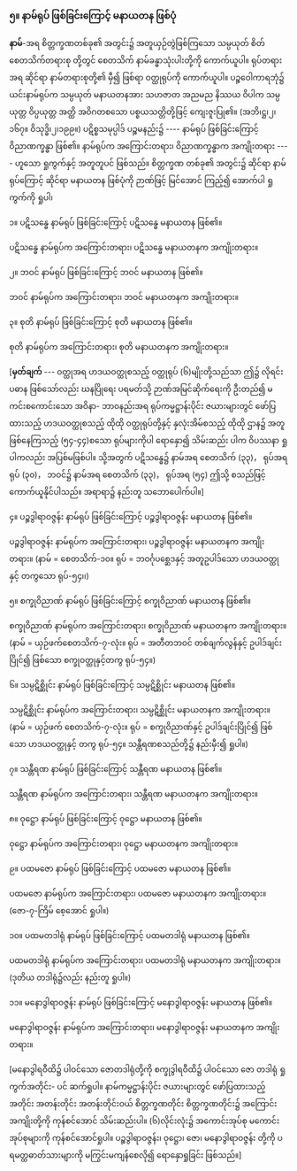 ### ၅။ နာမ်ရုပ် ဖြစ်ခြင်းကြောင့် မနာယတန ဖြစ်ပုံ

**နာမ်**-အရ စိတ္တက္ခဏတစ်ခု၏ အတွင်း၌ အတူယှဉ်တွဲဖြစ်ကြသော သမ္ပယုတ် စိတ်စေတသိက်တရားစု
တို့တွင် စေတသိက် နာမ်ခန္ဓာသုံးပါးတို့ကို ကောက်ယူပါ။ ရုပ်တရားအရ ဆိုင်ရာ နာမ်တရားစုတို့၏ မှီ၍ ဖြစ်ရာ
ဝတ္ထုရုပ်ကို ကောက်ယူပါ။ ပဉ္စဝေါကာရဘုံ၌ ယင်းနာမ်ရုပ်က သမ္ပယုတ် မနာယတနအား သဟဇာတ အညမည
နိဿယ ဝိပါက သမ္ပယုတ္တ ဝိပ္ပယုတ္တ အတ္ထိ အဝိဂတစသော ပစ္စယသတ္တိတို့ဖြင့် ကျေးဇူးပြု၏။ (အဘိ၊ဋ္ဌ၊၂၊၁၆၇။
ဝိသုဒ္ဓိ၊၂၊၁၉၉။) ပဋိစ္စသမုပ္ပါဒ် ပဉ္စမနည်း၌ ---- နာမ်ရုပ် ဖြစ်ခြင်းကြောင့် ဝိညာဏက္ခန္ဓာ ဖြစ်၏။ နာမ်ရုပ်က
အကြောင်းတရား၊ ဝိညာဏက္ခန္ဓာက အကျိုးတရား ---- ဟူသော ရှုကွက်နှင့် အတူတူပင် ဖြစ်သည်။ စိတ္တက္ခဏ
တစ်ခု၏ အတွင်း၌ ဆိုင်ရာ နာမ်ရုပ်ကြောင့် ဆိုင်ရာ မနာယတန ဖြစ်ပုံကို ဉာဏ်ဖြင့် မြင်အောင် ကြည့်၍
အောက်ပါ ရှုကွက်ကို ရှုပါ၊

၁။ ပဋိသန္ဓေ နာမ်ရုပ် ဖြစ်ခြင်းကြောင့် ပဋိသန္ဓေ မနာယတန ဖြစ်၏။

ပဋိသန္ဓေ နာမ်ရုပ်က အကြောင်းတရား၊ ပဋိသန္ဓေ မနာယတနက အကျိုးတရား။

၂။ ဘဝင် နာမ်ရုပ် ဖြစ်ခြင်းကြောင့် ဘဝင် မနာယတန ဖြစ်၏။

ဘဝင် နာမ်ရုပ်က အကြောင်းတရား၊ ဘဝင် မနာယတနက အကျိုးတရား။

၃။ စုတိ နာမ်ရုပ် ဖြစ်ခြင်းကြောင့် စုတိ မနာယတန ဖြစ်၏။

စုတိ နာမ်ရုပ်က အကြောင်းတရား၊ စုတိ မနာယတနက အကျိုးတရား။

[**မှတ်ချက်** --- ဝတ္ထုအရ ဟဒယဝတ္ထုစသည့် ဝတ္ထုရုပ် (၆)မျိုးတို့သည်သာ ဤ၌ လိုရင်းပဓာန
ဖြစ်သော်လည်း ဃနပြိုရေး ပရမတ်သို့ ဉာဏ်အမြင်ဆိုက်ရေးကို ဦးတည်၍ မကင်းစကောင်းသော အဝိနာ-
ဘာ၀နည်းအရ ရုပ်ကမ္မဋ္ဌာန်းပိုင်း ဇယားများတွင် ဖော်ပြထားသည့် ဟဒယဝတ္ထုစသည့် ထိုထို ဝတ္ထုရုပ်တို့နှင့်
နှလုံးအိမ်စသည့် ထိုထို ဌာန၌ အတူ ဖြစ်နေကြသည့် (၅၄-၄၄)စသော ရုပ်များကိုပါ ရောနှော၍ သိမ်းဆည်း
ပါက ဝိပဿနာ ရှုပါကလည်း အပြစ်မဖြစ်ပါ။ သို့အတွက် ပဋိသန္ဓေ၌ နာမ်အရ စေတသိက် (၃၃)， ရုပ်အရ
ရုပ် (၃၀)， ဘဝင်၌ နာမ်အရ စေတသိက် (၃၃)， ရုပ်အရ (၅၄) ဤသို့ စသည်ဖြင့် ကောက်ယူနိုင်ပါသည်။
အရာရာ၌ နည်းတူ သဘောပေါက်ပါ။]

၄။ ပဉ္စဒွါရာဝဇ္ဇန်း နာမ်ရုပ် ဖြစ်ခြင်းကြောင့် ပဉ္စဒွါရာဝဇ္ဇန်း မနာယတန ဖြစ်၏။

ပဉ္စဒွါရာဝဇ္ဇန်း နာမ်ရုပ်က အကြောင်းတရား၊ ပဉ္စဒွါရာဝဇ္ဇန်း မနာယတနက အကျိုးတရား။
(နာမ် = စေတသိက်-၁၀။ ရုပ် = ဘဝင်္ဂုပစ္ဆေဒနှင့် အတူဥပါဒ်သော ဟဒယဝတ္ထုနှင့် တကွသော ရုပ်-၅၄၊၊)

၅။ စက္ခုဝိညာဏ် နာမ်ရုပ် ဖြစ်ခြင်းကြောင့် စက္ခုဝိညာဏ် မနာယတန ဖြစ်၏။

စက္ခုဝိညာဏ် နာမ်ရုပ်က အကြောင်းတရား၊ စက္ခုဝိညာဏ် မနာယတနက အကျိုးတရား။
(နာမ် = ယှဉ်ဖက်စေတသိက်-၇-လုံး။ ရုပ် = အတီတဘဝင် တစ်ချက်လွန်နှင့် ဥပါဒ်ချင်းပြိုင်၍ ဖြစ်သော
စက္ခုဝတ္ထုနှင့်တကွ ရုပ်-၅၄။)

၆။ သမ္ပဋိစ္ဆိုင်း နာမ်ရုပ် ဖြစ်ခြင်းကြောင့် သမ္ပဋိစ္ဆိုင်း မနာယတန ဖြစ်၏။

သမ္ပဋိစ္ဆိုင်း နာမ်ရုပ်က အကြောင်းတရား၊ သမ္ပဋိစ္ဆိုင်း မနာယတနက အကျိုးတရား။
(နာမ် = ယှဉ်ဖက် စေတသိက်-၇-လုံး။ ရုပ် = စက္ခုဝိညာဏ်နှင့် ဥပါဒ်ချင်းပြိုင်၍ ဖြစ်သော ဟဒယဝတ္ထုနှင့်
တကွ ရုပ်-၅၄။ သန္တီရဏစသည်တို့၌ နည်းမှီး၍ ရှုပါ။)

၇။ သန္တီရဏ နာမ်ရုပ် ဖြစ်ခြင်းကြောင့် သန္တီရဏ မနာယတန ဖြစ်၏။

သန္တီရဏ နာမ်ရုပ်က အကြောင်းတရား၊ သန္တီရဏ မနာယတနက အကျိုးတရား။

၈။ ဝုဋ္ဌော နာမ်ရုပ် ဖြစ်ခြင်းကြောင့် ဝုဋ္ဌော မနာယတန ဖြစ်၏။

ဝုဋ္ဌော နာမ်ရုပ်က အကြောင်းတရား၊ ဝုဋ္ဌော မနာယတနက အကျိုးတရား။

၉။ ပထမဇော နာမ်ရုပ် ဖြစ်ခြင်းကြောင့် ပထမဇော မနာယတန ဖြစ်၏။

ပထမဇော နာမ်ရုပ်က အကြောင်းတရား၊ ပထမဇော မနာယတနက အကျိုးတရား။
(ဇော-၇-ကြိမ် စေ့အောင် ရှုပါ။)

၁၀။ ပထမတဒါရုံ နာမ်ရုပ် ဖြစ်ခြင်းကြောင့် ပထမတဒါရုံ မနာယတန ဖြစ်၏။

ပထမတဒါရုံ နာမ်ရုပ်က အကြောင်းတရား၊ ပထမတဒါရုံ မနာယတနက အကျိုးတရား။
(ဒုတိယ တဒါရုံ၌လည်း နည်းတူ ရှုပါ။)

၁၁။ မနောဒွါရာဝဇ္ဇန်း နာမ်ရုပ် ဖြစ်ခြင်းကြောင့် မနောဒွါရာဝဇ္ဇန်း မနာယတန ဖြစ်၏။

မနောဒွါရာဝဇ္ဇန်း နာမ်ရုပ်က အကြောင်းတရား၊ မနောဒွါရာဝဇ္ဇန်း မနာယတနက အကျိုးတရား။

[မနောဒွါရဝီထိ၌ ပါဝင်သော ဇောတဒါရုံတို့ကို စက္ခုဒွါရဝီထိ၌ ပါဝင်သော ဇော တဒါရုံ ရှုကွက်အတိုင်း-
ပင် ဆက်ရှုပါ။ နာမ်ကမ္မဋ္ဌာန်းပိုင်း ဇယားများတွင် ဖော်ပြထားသည့်အတိုင်း အတန်းတိုင်း အတန်းတိုင်းဝယ်
စိတ္တက္ခဏတိုင်း စိတ္တက္ခဏတိုင်း၌ အကြောင်း အကျိုးတို့ကို ကုန်စင်အောင် သိမ်းဆည်းပါ။ (၆)လိုင်းလုံး၌
အကောင်းအုပ်စု မကောင်းအုပ်စုများကို ကုန်စင်အောင်ရှုပါ။ ပဉ္စဒွါရာဝဇ္ဇန်း၊ ဝုဋ္ဌော၊ ဇော၊ မနောဒွါရာဝဇ္ဇန်း
တို့ကို ပရမတ္ထဓာတ်သားများကို မကြွင်းမကျန်စေလို၍ ရောနှောရှုခြင်း ဖြစ်သည်။]
